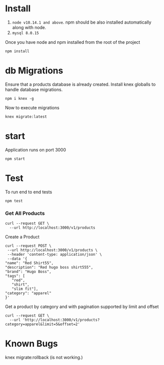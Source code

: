 # Install
1. `node v10.14.1 and above`. npm should be also installed automatically along with node.
2. `mysql 8.0.15`

Once you have node and npm installed from the root of the project
```
npm install
```


# db Migrations
Ensure that a products database is already created.
Install knex globalls to handle database migrations.
```
npm i knex -g 

```

Now to execute migrations
```
knex migrate:latest
```

# start
Application runs on port 3000
```
npm start

```

# Test

To run end to end tests
``` 
npm test
```


### Get All Products 
```
curl --request GET \
  --url http://localhost:3000/v1/products
 ```
 Create a Product
 ```
 curl --request POST \
  --url http://localhost:3000/v1/products \
  --header 'content-type: application/json' \
  --data '{
"name": "Red Shirt55",
"description": "Red hugo boss shirt555",
"brand": "Hugo Boss",
"tags": [
	"red",
	"shirt",
	"slim fit"],
"category": "apparel"
}'
 ```

Get a product by category and with pagination supported by limit and offset
```
curl --request GET \
  --url 'http://localhost:3000/v1/products?category=apparel&limit=5&offset=2'
 ```



# Known Bugs
knex migrate:rollback (is not working.)





